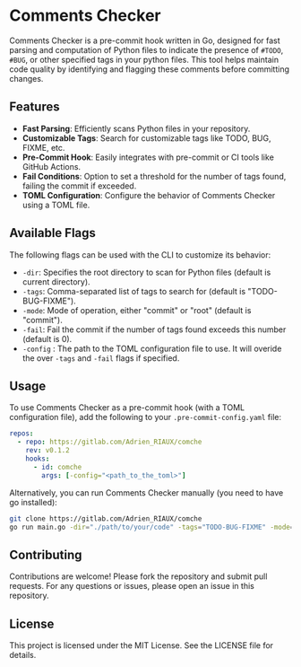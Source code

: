 # Comments Checker

Comments Checker is a pre-commit hook written in Go, designed for fast parsing and computation of Python files to indicate the presence of `#TODO`, `#BUG`, or other specified tags in your python files. This tool helps maintain code quality by identifying and flagging these comments before committing changes.

## Features

- **Fast Parsing**: Efficiently scans Python files in your repository.
- **Customizable Tags**: Search for customizable tags like TODO, BUG, FIXME, etc.
- **Pre-Commit Hook**: Easily integrates with pre-commit or CI tools like GitHub Actions.
- **Fail Conditions**: Option to set a threshold for the number of tags found, failing the commit if exceeded.
- **TOML Configuration**: Configure the behavior of Comments Checker using a TOML file.

## Available Flags

The following flags can be used with the CLI to customize its behavior:

- `-dir`: Specifies the root directory to scan for Python files (default is current directory).
- `-tags`: Comma-separated list of tags to search for (default is "TODO-BUG-FIXME").
- `-mode`: Mode of operation, either "commit" or "root" (default is "commit").
- `-fail`: Fail the commit if the number of tags found exceeds this number (default is 0).
- `-config` : The path to the TOML configuration file to use. It will overide the over `-tags` and `-fail` flags if specified. 

## Usage

To use Comments Checker as a pre-commit hook (with a TOML configuration file), add the following to your `.pre-commit-config.yaml` file:

```yaml
repos:
  - repo: https://gitlab.com/Adrien_RIAUX/comche
    rev: v0.1.2
    hooks:
      - id: comche
        args: [-config="<path_to_the_toml>"]
```

Alternatively, you can run Comments Checker manually (you need to have go installed):

```bash
git clone https://gitlab.com/Adrien_RIAUX/comche
go run main.go -dir="./path/to/your/code" -tags="TODO-BUG-FIXME" -mode="commit" -fail=5
```

## Contributing

Contributions are welcome! Please fork the repository and submit pull requests. For any questions or issues, please open an issue in this repository.

## License

This project is licensed under the MIT License. See the LICENSE file for details.
